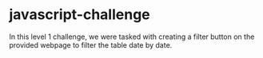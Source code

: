 # javascript-challenge

In this level 1 challenge, we were tasked with creating a filter button on the provided webpage to filter the table date by date. 
